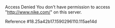 Access Denied You don't have permission to access "http://www.nike.com/" on this server.

Reference #18.25a42b17.1590296110.115ae14d
